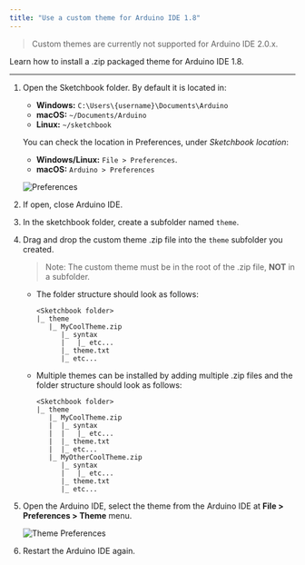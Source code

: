 ```yaml
---
title: "Use a custom theme for Arduino IDE 1.8"
---
```


> Custom themes are currently not supported for Arduino IDE 2.0.x.

Learn how to install a .zip packaged theme for Arduino IDE 1.8.

---

1. Open the Sketchbook folder. By default it is located in:
   * **Windows:** `C:\Users\{username}\Documents\Arduino`
   * **macOS:** `~/Documents/Arduino`
   * **Linux:** `~/sketchbook`

   You can check the location in Preferences, under _Sketchbook location_:

   * **Windows/Linux:** `File > Preferences`.
   * **macOS:** `Arduino > Preferences`

   ![Preferences](img/IDE-preferences-sketchbook.png)

2. If open, close Arduino IDE.

3. In the sketchbook folder, create a subfolder named `theme`.

4. Drag and drop the custom theme .zip file into the `theme` subfolder you created.

   > Note: The custom theme must be in the root of the .zip file, **NOT** in a subfolder.

   * The folder structure should look as follows:

     ```
     <Sketchbook folder>
     |_ theme
        |_ MyCoolTheme.zip
           |_ syntax
           |   |_ etc...
           |_ theme.txt
           |_ etc...
     ```

   * Multiple themes can be installed by adding multiple .zip files and the folder structure should look as follows:

     ```
     <Sketchbook folder>
     |_ theme
        |_ MyCoolTheme.zip
        |  |_ syntax
        |  |   |_ etc...
        |  |_ theme.txt
        |  |_ etc...
        |_ MyOtherCoolTheme.zip
           |_ syntax
           |   |_ etc...
           |_ theme.txt
           |_ etc...
     ```

5. Open the Arduino IDE, select the theme from the Arduino IDE at **File > Preferences > Theme** menu.

   ![Theme Preferences](img/IDE-preferences-themes.png)

6. Restart the Arduino IDE again.
